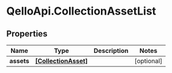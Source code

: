 # QelloApi.CollectionAssetList

## Properties
Name | Type | Description | Notes
------------ | ------------- | ------------- | -------------
**assets** | [**[CollectionAsset]**](CollectionAsset.md) |  | [optional] 


